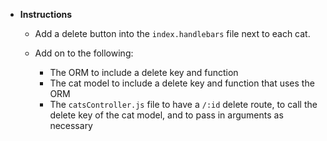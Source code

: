 * **Instructions**

    * Add a delete button into the `index.handlebars` file next to each cat.

    * Add on to the following:

      * The ORM to include a delete key and function
      * The cat model to include a delete key and function that uses the ORM
      * The `catsController.js` file to have a `/:id` delete route, to call the delete key of the cat model, and to pass in arguments as necessary